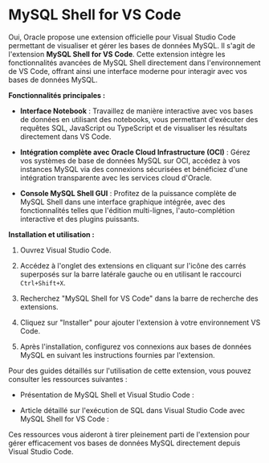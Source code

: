 # MySQL Shell for VS Code

Oui, Oracle propose une extension officielle pour Visual Studio Code permettant de visualiser et gérer les bases de données MySQL. Il s'agit de l'extension **MySQL Shell for VS Code**. Cette extension intègre les fonctionnalités avancées de MySQL Shell directement dans l'environnement de VS Code, offrant ainsi une interface moderne pour interagir avec vos bases de données MySQL.

**Fonctionnalités principales :**

- **Interface Notebook** : Travaillez de manière interactive avec vos bases de données en utilisant des notebooks, vous permettant d'exécuter des requêtes SQL, JavaScript ou TypeScript et de visualiser les résultats directement dans VS Code.

- **Intégration complète avec Oracle Cloud Infrastructure (OCI)** : Gérez vos systèmes de base de données MySQL sur OCI, accédez à vos instances MySQL via des connexions sécurisées et bénéficiez d'une intégration transparente avec les services cloud d'Oracle. 

- **Console MySQL Shell GUI** : Profitez de la puissance complète de MySQL Shell dans une interface graphique intégrée, avec des fonctionnalités telles que l'édition multi-lignes, l'auto-complétion interactive et des plugins puissants.

**Installation et utilisation :**

1. Ouvrez Visual Studio Code.

2. Accédez à l'onglet des extensions en cliquant sur l'icône des carrés superposés sur la barre latérale gauche ou en utilisant le raccourci `Ctrl+Shift+X`.

3. Recherchez "MySQL Shell for VS Code" dans la barre de recherche des extensions.

4. Cliquez sur "Installer" pour ajouter l'extension à votre environnement VS Code.

5. Après l'installation, configurez vos connexions aux bases de données MySQL en suivant les instructions fournies par l'extension.

Pour des guides détaillés sur l'utilisation de cette extension, vous pouvez consulter les ressources suivantes :

- Présentation de MySQL Shell et Visual Studio Code :

- Article détaillé sur l'exécution de SQL dans Visual Studio Code avec MySQL Shell for VS Code :

Ces ressources vous aideront à tirer pleinement parti de l'extension pour gérer efficacement vos bases de données MySQL directement depuis Visual Studio Code. 